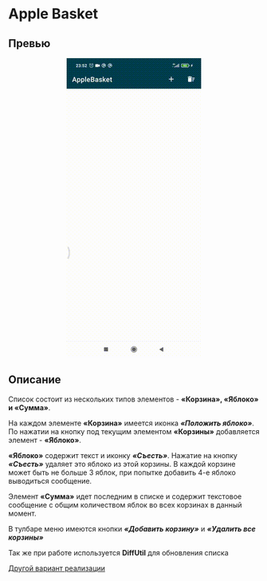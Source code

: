 # Apple Basket
## Превью
<p align="center">
<img src="data/first.gif" />
</p>

## Описание
Список состоит из нескольких типов элементов - **«Корзина», «Яблоко» и «Сумма»**.

На каждом элементе **«Корзина»** имеется иконка ___«Положить яблоко»___. По нажатии на кнопку под текущим элементом **«Корзины»** добавляется элемент - **«Яблоко»**.

**«Яблоко»** содержит текст и иконку ___«Съесть»___. Нажатие на кнопку ___«Съесть»___ удаляет это яблоко из этой корзины. В каждой корзине может быть не больше 3 яблок, при попытке добавить 4-е яблоко выводиться сообщение.

Элемент **«Сумма»** идет последним в списке и содержит текстовое сообщение с общим количеством яблок во всех корзинах в данный момент.

В тулбаре меню имеются кнопки ___«Добавить корзину»___ и ___«Удалить все корзины»___

Так же при работе используется **DiffUtil** для обновления списка

[Другой вариант реализации](https://github.com/flyingdream-500/animation-projects/tree/main/AppleBasket) 




